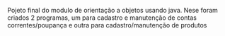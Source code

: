 Pojeto final do modulo de orientação a objetos usando java.
Nese foram criados 2 programas, um para cadastro e manutenção de contas correntes/poupança e outra para cadastro/manutenção de produtos